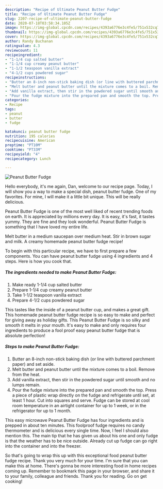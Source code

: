 ```yaml
---
description: "Recipe of Ultimate Peanut Butter Fudge"
title: "Recipe of Ultimate Peanut Butter Fudge"
slug: 2207-recipe-of-ultimate-peanut-butter-fudge
date: 2020-07-18T03:58:34.105Z
image: https://img-global.cpcdn.com/recipes/4393a6776e3c4fe5/751x532cq70/peanut-butter-fudge-recipe-main-photo.jpg
thumbnail: https://img-global.cpcdn.com/recipes/4393a6776e3c4fe5/751x532cq70/peanut-butter-fudge-recipe-main-photo.jpg
cover: https://img-global.cpcdn.com/recipes/4393a6776e3c4fe5/751x532cq70/peanut-butter-fudge-recipe-main-photo.jpg
author: Randy Buchanan
ratingvalue: 4.3
reviewcount: 11
recipeingredient:
- "1-1/4 cup salted butter"
- "1-1/4 cup creamy peanut butter"
- "1-1/2 teaspoon vanilla extract"
- "4-1/2 cups powdered sugar"
recipeinstructions:
- "Butter an 8-inch non-stick baking dish (or line with buttered parchment paper) and set aside."
- "Melt butter and peanut butter until the mixture comes to a boil. Remove from the heat."
- "Add vanilla extract, then stir in the powdered sugar until smooth and no lumps remain."
- "Pour the fudge mixture into the prepared pan and smooth the top. Press a piece of plastic wrap directly on the fudge and refrigerate until set, at least 1 hour. Cut into squares and serve. Fudge can be stored at cool room temperature in an airtight container for up to 1 week, or in the refrigerator for up to 1 month."
categories:
- Recipe
tags:
- peanut
- butter
- fudge

katakunci: peanut butter fudge 
nutrition: 195 calories
recipecuisine: American
preptime: "PT10M"
cooktime: "PT33M"
recipeyield: "4"
recipecategory: Lunch

---
```



![Peanut Butter Fudge](https://img-global.cpcdn.com/recipes/4393a6776e3c4fe5/751x532cq70/peanut-butter-fudge-recipe-main-photo.jpg)

Hello everybody, it's me again, Dan, welcome to our recipe page. Today, I will show you a way to make a special dish, peanut butter fudge. One of my favorites. For mine, I will make it a little bit unique. This will be really delicious.

Peanut Butter Fudge is one of the most well liked of recent trending foods on earth. It is appreciated by millions every day. It is easy, it's fast, it tastes yummy. They are fine and they look wonderful. Peanut Butter Fudge is something that I have loved my entire life.

Melt butter in a medium saucepan over medium heat. Stir in brown sugar and milk. A creamy homemade peanut butter fudge recipe!


To begin with this particular recipe, we have to first prepare a few components. You can have peanut butter fudge using 4 ingredients and 4 steps. Here is how you cook that.

<!--inarticleads1-->

##### The ingredients needed to make Peanut Butter Fudge:

1. Make ready 1-1/4 cup salted butter
1. Prepare 1-1/4 cup creamy peanut butter
1. Take 1-1/2 teaspoon vanilla extract
1. Prepare 4-1/2 cups powdered sugar


This tastes like the inside of a peanut butter cup, and makes a great gift. This homemade peanut butter fudge recipe is so easy to make and perfect for giving away as holiday gifts. This Peanut Butter Fudge is so silky and smooth it melts in your mouth. It&#39;s easy to make and only requires four ingredients to produce a fool proof easy peanut butter fudge that is absolute perfection! 

<!--inarticleads2-->

##### Steps to make Peanut Butter Fudge:

1. Butter an 8-inch non-stick baking dish (or line with buttered parchment paper) and set aside.
1. Melt butter and peanut butter until the mixture comes to a boil. Remove from the heat.
1. Add vanilla extract, then stir in the powdered sugar until smooth and no lumps remain.
1. Pour the fudge mixture into the prepared pan and smooth the top. Press a piece of plastic wrap directly on the fudge and refrigerate until set, at least 1 hour. Cut into squares and serve. Fudge can be stored at cool room temperature in an airtight container for up to 1 week, or in the refrigerator for up to 1 month.


This easy microwave Peanut Butter Fudge has four ingredients and is prepped in about ten minutes. This foolproof fudge requires no candy thermometer and is delicious every single time. Now, I feel I should also mention this. The main tip that he has given us about his one and only fudge is that the weather has to be nice outside. Already cut up fudge can go right into the container and into the freezer. 

So that's going to wrap this up with this exceptional food peanut butter fudge recipe. Thank you very much for your time. I'm sure that you can make this at home. There's gonna be more interesting food in home recipes coming up. Remember to bookmark this page in your browser, and share it to your family, colleague and friends. Thank you for reading. Go on get cooking!
